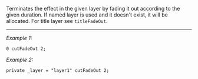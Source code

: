 Terminates the effect in the given layer by fading it out according to the given duration. If named layer is used and it doesn't exist, it will be allocated. For title layer see `titleFadeOut`.


---
*Example 1:*
```sqf
0 cutFadeOut 2;
```

*Example 2:*
```sqf
private _layer = "layer1" cutFadeOut 2;
```